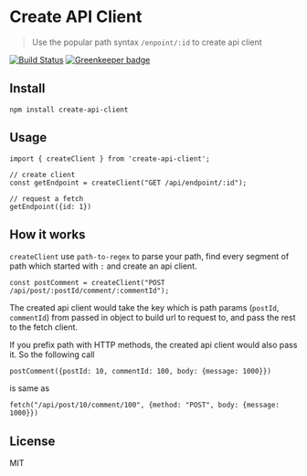# Create API Client

> Use the popular path syntax `/enpoint/:id` to create api client

[![Build Status](https://travis-ci.org/minipai/create-api-client.svg?branch=master)](https://travis-ci.org/minipai/create-api-client) [![Greenkeeper badge](https://badges.greenkeeper.io/minipai/create-api-client.svg)](https://greenkeeper.io/)

## Install

```
npm install create-api-client
```

## Usage

```
import { createClient } from 'create-api-client';

// create client
const getEndpoint = createClient("GET /api/endpoint/:id");

// request a fetch
getEndpoint({id: 1})
```

## How it works

`createClient` use `path-to-regex` to parse your path, find every segment of path which started with `:` and create an api client.

```
const postComment = createClient("POST /api/post/:postId/comment/:commentId");

```

The created api client would take the key which is path params (`postId`, `commentId`) from passed in object to build url to request to, and pass the rest to the fetch client.

If you prefix path with HTTP methods, the created api client would also pass it. So the following call

```
postComment({postId: 10, commentId: 100, body: {message: 1000}})
```

is same as

```
fetch("/api/post/10/comment/100", {method: "POST", body: {message: 1000}})
```

## License

MIT
